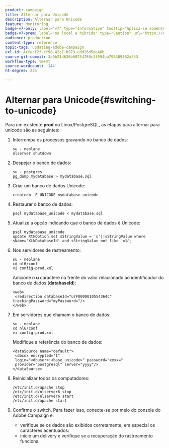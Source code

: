 ```yaml
---
product: campaign
title: Alternar para Unicode
description: Alternar para Unicode
feature: Monitoring
badge-v7-only: label="v7" type="Informative" tooltip="Aplica-se somente ao Campaign Classic v7"
badge-v7-prem: label="no local e híbrido" type="Caution" url="https://experienceleague.adobe.com/docs/campaign-classic/using/installing-campaign-classic/architecture-and-hosting-models/hosting-models-lp/hosting-models.html?lang=pt-BR" tooltip="Aplica-se somente a implantações locais e híbridas"
audience: production
content-type: reference
topic-tags: updating-adobe-campaign
exl-id: 4cfecf2f-cf98-42c1-b979-cdd26d5de48b
source-git-commit: 3a9b21d626b60754789c3f594ba798309f62a553
workflow-type: tm+mt
source-wordcount: '144'
ht-degree: 22%

---
```


# Alternar para Unicode{#switching-to-unicode}



Para um existente **prod** no Linux/PostgreSQL, as etapas para alternar para unicode são as seguintes:

1. Interrompa os processos gravando no banco de dados:

   ```
   su - neolane
   nlserver shutdown
   ```

1. Despejar o banco de dados:

   ```
   su - postgres
   pg_dump mydatabase > mydatabase.sql
   ```

1. Criar um banco de dados Unicode:

   ```
   createdb -E UNICODE mydatabase_unicode
   ```

1. Restaurar o banco de dados:

   ```
   psql mydatabase_unicode < mydatabase.sql
   ```

1. Atualize a opção indicando que o banco de dados é Unicode:

   ```
   psql mydatabase_unicode
   update XtkOption set sStringValue = 'u'||sStringValue where sName='XtkDatabaseId' and sStringValue not like 'u%';
   ```

1. Nos servidores de rastreamento:

   ```
   su - neolane
   cd nl6/conf
   vi config-prod.xml
   ```

   Adicione o **u** caractere na frente do valor relacionado ao identificador do banco de dados (**databaseId**):

   ```
   <web>
    <redirection databaseId="u7F0000010554364C" trackingPassword="myPassword="/>
   </web>
   ```

1. Em servidores que chamam o banco de dados:

   ```
   su - neolane
   cd nl6/conf
   vi config-prod.xml
   ```

   Modifique a referência do banco de dados:

   ```
   <dataSource name="default">
    <dbcnx encrypted="1" 
    login="<dbuser>:<base_unicode>" password="xxxx="
    provider="postgresql" server="yyyy"/>
   </dataSource>
   ```

1. Reinicializar todos os computadores:

   ```
   /etc/init.d/apache stop
   /etc/init.d/nlserver6 stop
   /etc/init.d/nlserver6 start
   /etc/init.d/apache start
   ```

1. Confirme o switch. Para fazer isso, conecte-se por meio do console do Adobe Campaign e:

   * verifique se os dados são exibidos corretamente, em especial os caracteres acentuados:
   * inicie um delivery e verifique se a recuperação do rastreamento funciona.
